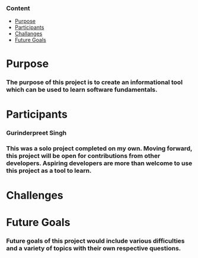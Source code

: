 <h3>Content</h3>
<ul>
<li><a href="https://github.com/Gurinderp/codequiz#purpose">Purpose</a></li>
<li><a href="https://github.com/Gurinderp/codequiz#participants">Participants</a></li>
<li><a href="https://github.com/Gurinderp/codequiz#challenges">Challanges</a></li>
<li><a href="https://github.com/Gurinderp/codequiz#future-goals">Future Goals</a></li>
</ul>

<h1>Purpose</h1>
<h3>The purpose of this project is to create an informational tool which can be used to learn software fundamentals.</h3>
<h1>Participants</h1>
<h3>Gurinderpreet Singh</h3>
<h3>This was a solo project completed on my own. Moving forward, this project will be open for contributions from other developers. Aspiring developers are more than welcome to use this project as a tool to learn.</h3>
<h1>Challenges</h1>
<h3></h3>
<h1>Future Goals</h1>
<h3>Future goals of this project would include various difficulties and a variety of topics with their own respective questions.</h3>
<!-- <ul>
<li></li>
<li></li>
<li></li>
</ul> -->
<h3></h3>
